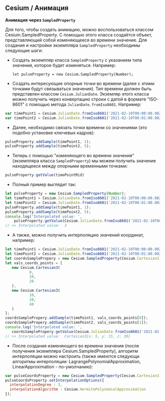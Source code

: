 Cesium / Анимация
---------------

**Анимация через `SampledProperty`**

Для того, чтобы создать анимацию, можно воспользоваться классом Cesium.SampledProperty.
С помощью этого класса создаётся объект, представляющий собой изменяющееся во 
времени значение. Для создания и настройки экземпляра `SampledProperty` необходимы
следующие шаги:
 - Создать экземпляр класса `SampledProperty` с указанием типа значения, 
 которое будет изменяться. Например:
 
   `let pulseProperty = new Cesium.SampledProperty(Number);`
   
 - Создать интересующие опорные точки во времени (далее с этими точками 
 будут связываться значения). Тип времени должен быть представлен классом 
 `Cesium.JulianDate`. Экземляр этого класса можно получить через конвертацию
 строки с датой в формате "ISO-8601" с помощью метода `JulianDate.fromIso8601`.
 Например:
 
 ```javascript
var timePoint1 = Cesium.JulianDate.fromIso8601('2021-02-10T00:00:00.00Z');
var timePoint2 = Cesium.JulianDate.fromIso8601('2021-02-10T00:01:00.00Z');
```
 
 - Далее, необходимо связать точки времени со значениями (это подобно установке
 ключевых кадров):
 
 ```javascript
pulseProperty.addSample(timePoint1, 1);
pulseProperty.addSample(timePoint2, 5);
```
 
 - Теперь с помощью "изменяющего во времени значения" (экземпляра класса 
 `SampledProperty`) мы можем получить значение находящееся между опорными
  временными точками:
 
```javascript
pulseProperty.getValue(timePointMid)
```
 - Полный пример выглядит так:
 
```javascript
let pulseProperty = new Cesium.SampledProperty(Number);
let timePoint1 = Cesium.JulianDate.fromIso8601('2021-02-10T00:00:00.00Z');
let timePoint2 = Cesium.JulianDate.fromIso8601('2021-02-10T00:01:00.00Z');
pulseProperty.addSample(timePoint1, 1);
pulseProperty.addSample(timePoint2, 5);
console.log('Interpolated value: ',
    pulseProperty.getValue(Cesium.JulianDate.fromIso8601('2021-02-10T00:00:30.00Z')));
// >> Interpolated value:  3
``` 

 - А также, можно получить интерполяцию значений координат, например:
 ```javascript
let timePoint1 = Cesium.JulianDate.fromIso8601('2021-02-10T00:00:00.00Z');
let timePoint2 = Cesium.JulianDate.fromIso8601('2021-02-10T00:01:00.00Z');
let coordsSamplePropery = new Cesium.SampledProperty(Cesium.Cartesian3);
let vals_coords_points = [
    new Cesium.Cartesian3(
            0,
            10,
            20
    ),
    new Cesium.Cartesian3(
            10,
            20,
            40
    )
];
coordsSamplePropery.addSample(timePoint1, vals_coords_points[0]);
coordsSamplePropery.addSample(timePoint2, vals_coords_points[1]);
console.log('Interpolated value: ',
    coordsSamplePropery.getValue(Cesium.JulianDate.fromIso8601('2021-02-10T00:00:30.00Z')));
// >> Interpolated value:  Cartesian3{x: 5, y: 15, z: 30}
```
 - После создания изменяющего во времени значения (после получения экземпляра Cesium.SampledProperty),
   алгоритм интерполяции можно настроить (также имеются следующи алгоритмы интерполяции:
   LagrangePolynomialApproximation, LinearApproximation - по-умолчанию):
```javascript
var pulseCoordsProperty = new Cesium.SampledProperty(Cesium.Cartesian3);
pulseCoordsProperty.setInterpolationOptions({
  interpolationDegree : 3,
  interpolationAlgorithm : Cesium.HermitePolynomialApproximation
});


```

    
 
